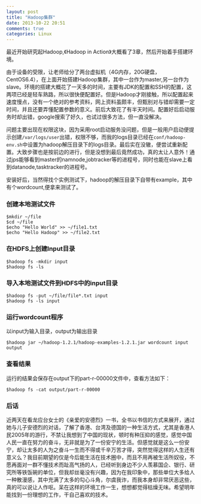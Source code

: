 ```yaml
---
layout: post
title: "Hadoop集群"
date: 2013-10-22 20:51
comments: true
categories: Linux
---
```

最近开始研究起Hadoop,《Hadoop in Action》大概看了3章，然后开始着手搭建环境。

由于设备的受限，让老师给分了两台虚拟机（4G内存，20G硬盘，CentOS6.4），在上面开始搭建Hadoop集群，其中一台作为master,另一台作为slave。环境的搭建大概花了一天多的时间，主要有JDK的配置和SSH的配置，这两项已经是轻车熟路，所以很快便配置好。但是Hadoop才刚接触，所以配置起来速度慢点，没有一个绝对的参考资料，网上资料虽颇丰，但甄别对与错却需要一定时间，并且还要弄懂配置参数的意义。前后大致花了有半天时间。配置好后启动服务时却出错，google搜索了好久，也试过很多方法，但一直没解决。

<!-- more -->

问题主要出现在权限这块，因为采用root启动服务没问题，但是一般用户启动便提示创建`/var/logs/user`出错，权限不够，而我的logs目录已经在`conf/hadoop-env.sh`中设置为hadoop解压目录下的logs目录。最后实在没辙，便尝试重新配置。大致步骤也是按前边的进行，但是没想到最后竟然成功，真的太让人意外！通过jps能够看到master的namnode,jobtracker等的进程号，同时也能在slave上看到datanode,tasktracker的进程号。

安装好后，当然得找个实例测试下，hadoop的解压目录下自带有example，其中有个wordcount,便拿来测试了。

### 创建本地测试文件

	$mkdir ~/file
	$cd ~/file
	$echo "Hello World" >> ~/file1.txt
	$echo "Hello Hadoop" >> ~/file2.txt

### 在HDFS上创建Input目录

	$hadoop fs -mkdir input
	$hadoop fs -ls

### 导入本地测试文件到HDFS中的input目录

	$hadoop fs -put ~/file/file*.txt input
	$hadoop fs -ls input

### 运行wordcount程序

以input为输入目录，output为输出目录

	$hadoop jar ~/hadoop-1.2.1/hadoop-examples-1.2.1.jar wordcount input output
	
### 查看结果

运行的结果会保存在output下的part-r-00000文件中，查看方法如下：

	$hadoop fs -cat output/part-r-00000

### 后话

近两天在看龙应台女士的《亲爱的安德烈》一书，全书以书信的方式来展开，通过她与儿子安德烈的对话，了解了香港、台湾及德国的一种生活方式，尤其是香港人民2005年的游行，不禁让我想到了中国的现状，顿时有种压抑的感觉，感觉中国人民一直在努力的奋斗，无非就是为了一份安宁的生活。但感觉就是这么一份安宁，却让太多的人为之奋斗一生而不得或千辛万苦才得，突然觉得这样的人生还有意义么？我目前期望的仅是今后能生活在技术圈中，而且不用再被生活所奴役，不愿再面对一群不懂技术而趾高气扬的人，已经听到身边不少人羡慕国企、银行、研究所等铁饭碗的单位，但我却丝毫没有兴趣，因为在我印象中，那些单位大多给人一种散漫感，其中充满了太多的勾心斗角，尔虞我诈，而我本身却非常厌恶这些，真的可以说让人作呕。呆在这样的环境工作一生，想想都觉得枯燥无味。希望明年能找到一份理想的工作，干自己喜欢的技术。
